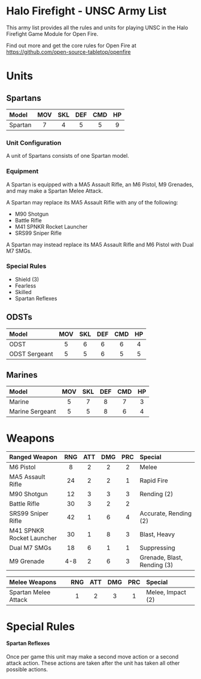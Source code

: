 # Halo Firefight - UNSC Army List

This army list provides all the rules and units for playing UNSC in the Halo Firefight Game Module for Open Fire.

Find out more and get the core rules for Open Fire at https://github.com/open-source-tabletop/openfire

# Units

## Spartans

| Model   | MOV | SKL | DEF | CMD | HP  |
| :------ | :-: | :-: | :-: | :-: | :-: |
| Spartan |  7  |  4  |  5  |  5  | 9   |

### Unit Configuration

A unit of Spartans consists of one Spartan model.

### Equipment

A Spartan is equipped with a MA5 Assault Rifle, an M6 Pistol, M9 Grenades, and may make a Spartan Melee Attack.

A Spartan may replace its MA5 Assault Rifle with any of the following:

- M90 Shotgun
- Battle Rifle
- M41 SPNKR Rocket Launcher
- SRS99 Sniper Rifle

A Spartan may instead replace its MA5 Assault Rifle and M6 Pistol with Dual M7 SMGs.

### Special Rules

- Shield (3)
- Fearless
- Skilled
- Spartan Reflexes

## ODSTs

| Model         | MOV | SKL | DEF | CMD | HP  |
| :------------ | :-: | :-: | :-: | :-: | :-: |
| ODST          |  5  |  6  |  6  |  6  | 4   |
| ODST Sergeant |  5  |  5  |  6  |  5  | 5   |

## Marines

| Model           | MOV | SKL | DEF | CMD | HP  |
| :-------------- | :-: | :-: | :-: | :-: | :-: |
| Marine          |  5  |  7  |  8  |  7  |  3  |
| Marine Sergeant |  5  |  5  |  8  |  6  |  4  |

# Weapons

| Ranged Weapon             | RNG | ATT | DMG | PRC | Special                     |
| :------------------------ | :-: | :-: | :-: | :-: | :-------------------------- |
| M6 Pistol                 | 8   | 2   | 2   | 2   | Melee                       |
| MA5 Assault Rifle         | 24  | 2   | 2   | 1   | Rapid Fire                  |
| M90 Shotgun               | 12  | 3   | 3   | 3   | Rending (2)                 |
| Battle Rifle              | 30  | 3   | 2   | 2   |                             |
| SRS99 Sniper Rifle        | 42  | 1   | 6   | 4   | Accurate, Rending (2)       |
| M41 SPNKR Rocket Launcher | 30  | 1   | 8   | 3   | Blast, Heavy                |
| Dual M7 SMGs              | 18  | 6   | 1   | 1   | Suppressing                 |
| M9 Grenade                | 4-8 | 2   | 6   | 3   | Grenade, Blast, Rending (3) |

| Melee Weapons             | RNG | ATT | DMG | PRC | Special                     |
| :------------------------ | :-: | :-: | :-: | :-: | :-------------------------- |
| Spartan Melee Attack      | 1   | 2   | 3   | 1   | Melee, Impact (2)           |

# Special Rules

#### Spartan Reflexes

Once per game this unit may make a second move action or a second attack action. These actions are taken after the unit has taken all other possible actions.